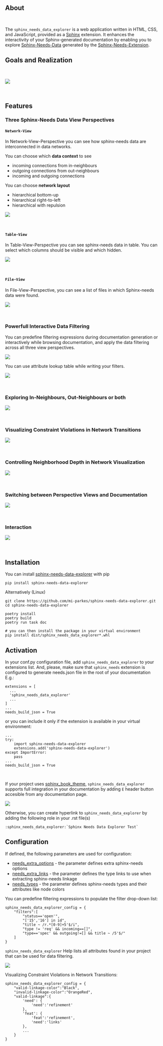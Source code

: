
## About

<br>

The `sphinx_needs_data_explorer` is a web application written in HTML, CSS, and JavaScript, provided as a [Sphinx](https://www.sphinx-doc.org/en/master/index.html) extension. It enhances the interactivity of your Sphinx-generated documentation by enabling you to explore <a href="[needs.json](https://mi-parkes.github.io/sphinx-needs-data-explorer/needs.json)">Sphinx-Needs-Data</a> generated by the [Sphinx-Needs-Extension](https://www.sphinx-needs.com).

## Goals and Realization

<br>

![](https://raw.githubusercontent.com/mi-parkes/sphinx-needs-data-explorer/refs/heads/main/doc/source/images/sphinx_needs_data_explorer.svg)

<br>

## Features

### Three Sphinx-Needs Data View Perspectives

#### `Network-View`
In Network-View-Perspective you can see how sphinx-needs data are interconnected in data networks.

You can choose which **data context** to see
- incoming connections from in-neighbours
- outgoing connections from out-neighbours
- incoming and outgoing connections

You can choose **network layout**
- hierarchical bottom-up
- hierarchical right-to-left
- hierarchical with repulsion

![](https://raw.githubusercontent.com/mi-parkes/sphinx-needs-data-explorer/refs/heads/updates6/doc/source/images/network-perspective.jpg)

<br>

#### `Table-View`
In Table-View-Perspective you can see sphinx-needs data in table. You can select which columns should
be visible and which hidden.

![](https://raw.githubusercontent.com/mi-parkes/sphinx-needs-data-explorer/refs/heads/updates6/doc/source/images/table-perspective.jpg)

<br>

#### `File-View`
In File-View-Perspective, you can see a list of files in which Sphinx-needs data were found.

![](https://raw.githubusercontent.com/mi-parkes/sphinx-needs-data-explorer/refs/heads/updates6/doc/source/images/file-perspective.jpg)

<br>

### Powerfull Interactive Data Filtering
You can predefine filtering expressions during documentation generation or interactively while browsing documentation, and apply the data filtering across all three view perspectives.

![](https://raw.githubusercontent.com/mi-parkes/sphinx-needs-data-explorer/refs/heads/updates6/doc/source/images/data-filtering.jpg)

You can use attribute lookup table while writing your filters.

![](https://raw.githubusercontent.com/mi-parkes/sphinx-needs-data-explorer/refs/heads/updates6/doc/source/images/scr6.jpg)

<br>

### Exploring In-Neighbours, Out-Neighbours or both

![](https://raw.githubusercontent.com/mi-parkes/sphinx-needs-data-explorer/refs/heads/updates6/doc/source/images/sh2.jpg)

<br>

### Visualizing Constraint Violations in Network Transitions 

![](https://raw.githubusercontent.com/mi-parkes/sphinx-needs-data-explorer/refs/heads/updates6/doc/source/images/scr7.jpg)

<br>

### Controlling Neighborhood Depth in Network Visualization

![](https://raw.githubusercontent.com/mi-parkes/sphinx-needs-data-explorer/refs/heads/updates6/doc/source/images/depthview.gif)

<br>

### Switching between Perspective Views and Documentation

![](https://raw.githubusercontent.com/mi-parkes/sphinx-needs-data-explorer/refs/heads/updates6/doc/source/images/sh3.jpg)

<br>

### Interaction

![](https://raw.githubusercontent.com/mi-parkes/sphinx-needs-data-explorer/refs/heads/updates6/doc/source/images/sphinx-needs-data-explorer.gif)

<br>

## Installation

You can install [sphinx-needs-data-explorer](https://pypi.org/project/sphinx-needs-data-explorer/) with pip

    pip install sphinx-needs-data-explorer

Alternatively (Linux)

    git clone https://github.com/mi-parkes/sphinx-needs-data-explorer.git
    cd sphinx-needs-data-explorer

    poetry install
    poetry build
    poetry run task doc

    # you can then install the package in your virtual environment
    pip install dist/sphinx_needs_data_explorer*.whl

## Activation

In your conf.py configuration file, add `sphinx_needs_data_explorer` to your extensions list. And, please, make sure that `sphinx_needs` extension is configured to generate needs.json file in the root of your documentation E.g.:

    extensions = [
      ...
      'sphinx_needs_data_explorer'
      ...
    ]
    ...
    needs_build_json = True

or you can include it only if the extension is available in your virtual environment:

    ...
    try:
        import sphinx-needs-data-explorer
        extensions.add('sphinx-needs-data-explorer')
    except ImportError:
        pass
    ...
    needs_build_json = True

<br>

If your project uses [sphinx_book_theme](https://github.com/executablebooks/sphinx-book-theme),
`sphinx_needs_data_explorer` supports full integration in your documentation by adding `E` header button accesible from any documentation page.

![](https://raw.githubusercontent.com/mi-parkes/sphinx-needs-data-explorer/refs/heads/updates6/doc/source/images/E-header-button-doc.jpg)

Otherwise, you can create hyperlink to `sphinx_needs_data_explorer` by adding the following role in your .rst file(s)

    :sphinx_needs_data_explorer:`Sphinx Needs Data Explorer Test`

## Configuration

If defined, the following parameters are used for configuration:

* [needs_extra_options](https://sphinx-needs.readthedocs.io/en/latest/configuration.html#needs-extra-options) - the parameter defines extra sphinx-needs options
* [needs_extra_links](https://sphinx-needs.readthedocs.io/en/latest/configuration.html#needs-extra-links) - the parameter defines the type links to use when extracting sphinx-needs linkage
* [needs_types](https://sphinx-needs.readthedocs.io/en/latest/configuration.html#needs-types) - the parameter defines sphinx-needs types and their attributes like node colors

You can predefine filtering expressions to populate the filter drop-down list:

    sphinx_needs_data_explorer_config = {
        "filters":[
            "status=='open'",
            "['15','16'] in id",
            "title ~ /r.*[0-9]+5'$/i",
            "type != 'req' && incoming==[]",
            "type=='spec' && outgoing!=[] && title ~ /5'$/"
        ]
    }

`sphinx_needs_data_explorer` Help lists all attributes found in your project that can be used for data filtering.

![](https://raw.githubusercontent.com/mi-parkes/sphinx-needs-data-explorer/refs/heads/updates6/doc/source/images/help1.jpg)


Visualizing Constraint Violations in Network Transitions:

    sphinx_needs_data_explorer_config = {
        "valid-linkage-color":"Black",
        "invalid-linkage-color":"OrangeRed",
        "valid-linkage":{
            'need': {
                'need':'refinement'
            },
            'feat': {
                'feat':'refinement',
                'need':'links'
            },
            ...
        }
    }

